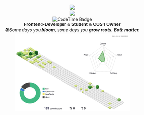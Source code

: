 <p align="center">
<img width="100px" src="https://loxidev.cosh.work/favicon.ico" />
<br>
<img width="400px" src="https://github.com/user-attachments/assets/82324d0c-bbde-44c1-b3f1-aac2a7e81041" />
<br>
<img href="https://codetime.dev" width="200px" alt="CodeTime Badge" src="https://img.shields.io/endpoint?style=flat-square&color=b5e7e8&url=https%3A%2F%2Fapi.codetime.dev%2Fv3%2Fusers%2Fshield%3Fuid%3D24899">
<br>
   <b>Frontend-Developer</b> &
   <b>Student</b> & <b>COSH Owner</b>
<br>
<i>📚Some days you <b>bloom</b>, some days you <b>grow roots</b>. <b>Both matter.</b></i>
<br>
<img src="./profile-3d-contrib/profile-green-animate.svg" alt="Github stats" width="75%">
</p>
